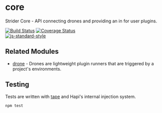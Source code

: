 # core

Strider Core - API connecting drones and providing an in for user plugins.

[![Build Status](https://travis-ci.org/Strider-CD/core.svg)](https://travis-ci.org/Strider-CD/core)
[![Coverage Status](https://coveralls.io/repos/Strider-CD/core/badge.svg?branch=master&service=github)](https://coveralls.io/github/Strider-CD/core?branch=master)  
[![js-standard-style](https://cdn.rawgit.com/feross/standard/master/badge.svg)](https://github.com/feross/standard)

## Related Modules

* [drone](https://github.com/Strider-CD/drone) - Drones are lightweight plugin
  runners that are triggered by a project's environments.

## Testing

Tests are written with [tape] and Hapi's internal injection system.

```sh
npm test
```

[tape]: https://github.com/substack/tape
